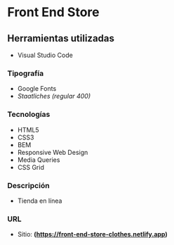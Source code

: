 # Front End Store

## Herramientas utilizadas

- Visual Studio Code

### Tipografía

- Google Fonts
- _Staatliches (regular 400)_

### Tecnologías

- HTML5
- CSS3
- BEM
- Responsive Web Design
- Media Queries
- CSS Grid

### Descripción

- Tienda en línea

### URL

- Sitio: **(https://front-end-store-clothes.netlify.app)**
